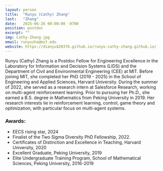 ```yaml
---
layout: person
title:  "Runyu (Cathy) Zhang"
last:   "Zhang"
date:   2025-06-26 00:00:00 -0700
position: postdoc
excerpt: ""
img: Cathy-Zhang.jpg
email: runyuzha@mit.edu
website: https://dianyu420376.github.io/runyu-cathy-zhang.github.io/
---
```


Runyu (Cathy) Zhang is a Postdoc Fellow for Engineering Excellence in the Laboratory for Information and Decision Systems (LIDS) and the Department of Civil and Environmental Engineering (CEE) at MIT. Before joining MIT, she completed her PhD (2019 - 2025) in the School of Engineering and Applied Sciences, Harvard University. During the summer of 2022, she served as a research intern at Salesforce Research, working on multi-agent reinforcement learning. Prior to pursuing her Ph.D., she earned a B.S. degree in Mathematics from Peking University in 2019. Her research interests lie in reinforcement learning, control, game theory and optimization, with particular focus on multi-agent systems.

### Awards:
- EECS rising star, 2024
- Finalist of the Two Sigma Diversity PhD Fellowship, 2022.
- Certificates of Distinction and Excellence in Teaching, Harvard University, 2020
- Excellent Graduate, Peking University, 2019
- Elite Undergraduate Training Program, School of Mathematical Sciences, Peking University, 2016-2019